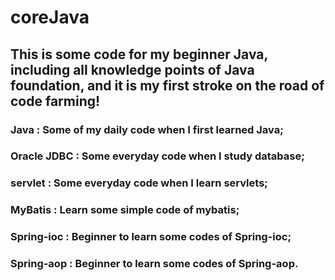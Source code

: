 # coreJava
## This is some code for my beginner Java, including all knowledge points of Java foundation, and it is my first stroke on the road of code farming!
### Java : Some of my daily code when I first learned Java;
### Oracle JDBC : Some everyday code when I study database;
### servlet : Some everyday code when I learn servlets;
### MyBatis : Learn some simple code of mybatis;
### Spring-ioc : Beginner to learn some codes of Spring-ioc;
### Spring-aop : Beginner to learn some codes of Spring-aop.
